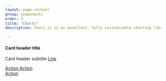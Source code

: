 ```yaml
---
layout: page-content
group: components
order: 3
title: "Charts"
description: Chart.js is an excellent, fully customizable charting library bundled with a custom theme and styling. See <a href="https://www.chartjs.org/" target="_blank">Chart.js</a> for deep reference on chart integration.

---
```


<div class=" mb-5">
<div class="card">
<div class="card-header">
  <div>
    <h4 class="card-header-title">
      Card header title
    </h4>
    <p class="card-header-subtitle">Card header subtitle <a href="#">Link</a></p>
  </div>
   <div>
      <a href="#" class="btn btn-primary btn-sm">
        Action
      </a>
      <a href="#" class="btn btn-white btn-sm">
        Action
      </a>
    </div>
</div>
<div class="card-body">
    <div class="chart">
        <canvas id="lineComparison"></canvas>
    </div>
</div>
<div class="card-body">
    <div class="chart">
        <canvas id="stackedBar"></canvas>
    </div>
</div>
<div class="card-body">
    <div class="chart">
        <canvas id="barLineCombo"></canvas>
    </div>
</div>
<div class="card-footer">
<a href="#" class="btn btn-primary">Action</a>
</div>
</div>
</div>



<div class=" mb-5">
<div class="card">

<div class="card-body" markdown="1">

</div>
</div>
</div>
